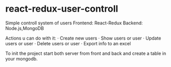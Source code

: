 # react-redux-user-controll
Simple controll system of users
Frontend: React-Redux
Backend: Node.js,MongoDB

Actions u can do with it:
  · Create new users
  · Show users or user
  · Update users or user
  · Delete users or user
  · Export info to an excel

To init the project start both server from front and back and create a table in your mongodb.
